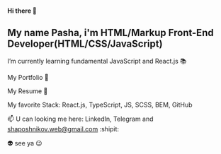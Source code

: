 <h4>Hi there 👋</h4>
<h2>My name Pasha, i'm HTML/Markup Front-End Developer(HTML/CSS/JavaScript)</h2>
I’m currently learning fundamental JavaScript and React.js 📚

My Portfolio 🔗

My Resume 🔗

My favorite Stack: React.js, TypeScript, JS, SCSS, BEM, GitHub

📫 U can looking me here: LinkedIn, Telegram and shaposhnikov.web@gmail.com :shipit:

👽 see ya 😉
